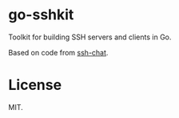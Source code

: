 # go-sshkit

Toolkit for building SSH servers and clients in Go.

Based on code from [ssh-chat](https://github.com/shazow/ssh-chat).


# License

MIT.
